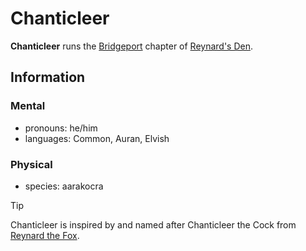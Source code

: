 # Chanticleer

**Chanticleer** runs the [Bridgeport](../../../ch-2-people-of-mote/societies/esterfell-accord/bridgeport.md) chapter of [Reynard's Den](../reynards-den.md).

## Information

### Mental

- pronouns: he/him
- languages: Common, Auran, Elvish

### Physical

- species: aarakocra

> [!TIP]
> Chanticleer is inspired by and named after Chanticleer the Cock from [Reynard the Fox](https://en.wikipedia.org/wiki/Reynard_the_Fox).
